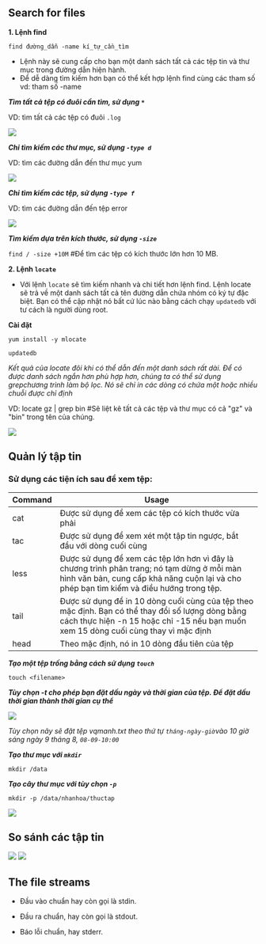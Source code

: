 ## Search for files

**1. Lệnh find**

`find đường_dẫn -name kí_tự_cần_tìm`

- Lệnh này sẽ cung cấp cho bạn một danh sách tất cả các tệp tin và thư mục trong đường dẫn hiện hành.
- Để dễ dàng tìm kiếm hơn bạn có thể kết hợp lệnh find cùng các tham số vd: tham số -name

***Tìm tất cả tệp có đuôi cần tìm, sử dụng `*`***

VD: tìm tất cả các tệp có đuôi `.log`

<img src=https://imgur.com/yggy1s0.jpg>

***Chỉ tìm kiếm các thư mục, sử dụng `-type d`***

VD: tìm các đường dẫn đến thư mục yum

<img src=https://imgur.com/YGTEfuN.jpg>

***Chỉ tìm kiếm các tệp, sử dụng `-type f`***


VD: tìm các đường dẫn đến tệp error

<img src=https://imgur.com/jvirEoJ.jpg>

***Tìm kiếm dựa trên kích thước, sử dụng `-size`***

`find / -size +10M` #Để tìm các tệp có kích thước lớn hơn 10 MB.



**2. Lệnh `locate`**

- Với lệnh `locate` sẽ tìm kiếm nhanh và chi tiết hơn lệnh find. Lệnh locate sẽ trả về một danh sách tất cả tên đường dẫn chứa nhóm có ký tự đặc biệt. Bạn có thể cập nhật nó bất cứ lúc nào bằng cách chạy `updatedb` với tư cách là người dùng root.

**Cài đặt**

`yum install -y mlocate`

`updatedb`

*Kết quả của locate đôi khi có thể dẫn đến một danh sách rất dài. Để có được danh sách ngắn hơn phù hợp hơn, chúng ta có thể sử dụng grepchương trình làm bộ lọc. Nó sẽ chỉ in các dòng có chứa một hoặc nhiều chuỗi được chỉ định*

VD: locate gz | grep bin #Sẽ liệt kê tất cả các tệp và thư mục có cả "gz" và "bin" trong tên của chúng.

<img src=https://imgur.com/ol9S6z6.jpg>



## Quản lý tập tin

### Sử dụng các tiện ích sau để xem tệp:

| Command | Usage |
----------|--------
cat| Được sử dụng để xem các tệp có kích thước vừa phải
tac|Được sử dụng để xem xét một tập tin ngược, bắt đầu với dòng cuối cùng
less|Được sử dụng để xem các tệp lớn hơn vì đây là chương trình phân trang; nó tạm dừng ở mỗi màn hình văn bản, cung cấp khả năng cuộn lại và cho phép bạn tìm kiếm và điều hướng trong tệp.
tail|Được sử dụng để in 10 dòng cuối cùng của tệp theo mặc định. Bạn có thể thay đổi số lượng dòng bằng cách thực hiện -n 15 hoặc chỉ -15 nếu bạn muốn xem 15 dòng cuối cùng thay vì mặc định
head|Theo mặc định, nó in 10 dòng đầu tiên của tệp	

***Tạo một tệp trống bằng cách sử dụng `touch`***

`touch <filename>`

***Tùy chọn -t cho phép bạn đặt dấu ngày và thời gian của tệp. Để đặt dấu thời gian thành thời gian cụ thể***

<img src=https://imgur.com/8VeSTWc.jpg>

*Tùy chọn nãy sẽ đặt tệp vqmanh.txt theo thứ tự `tháng-ngày-giờ`vào 10 giờ sáng ngày 9 tháng 8, `08-09-10:00`*

***Tạo thư mục với `mkdir`***

`mkdir /data`

***Tạo cây thư mục với tùy chọn `-p`***

`mkdir -p /data/nhanhoa/thuctap`

<img src=https://imgur.com/khBArOC.jpg>

## So sánh các tập tin

<img src=https://imgur.com/DtbOxdV.jpg>


<img src=https://imgur.com/4kRGG5V.jpg>

## The file streams

- Đầu vào chuẩn hay còn gọi là stdin.

- Đầu ra chuẩn, hay còn gọi là stdout.

- Báo lỗi chuẩn, hay stderr.